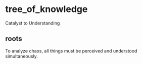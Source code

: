 # tree_of_knowledge
Catalyst to Understanding 

## roots

To analyze chaos, all things must be perceived and understood simultaneously.

